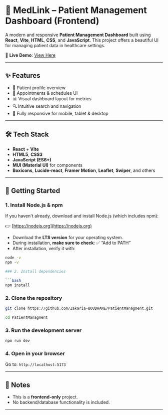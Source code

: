 # 🏥 MedLink – Patient Management Dashboard (Frontend)

A modern and responsive **Patient Management Dashboard** built using **React**, **Vite**, **HTML**, **CSS**, and **JavaScript**. This project offers a beautiful UI for managing patient data in healthcare settings.

🔗 **Live Demo**: [View Here](https://patient-management-smoky.vercel.app/)

---

## ✨ Features

- 📄 Patient profile overview
- 📅 Appointments & schedules UI
- 📊 Visual dashboard layout for metrics
- 🔍 Intuitive search and navigation
- 📱 Fully responsive for mobile, tablet & desktop

---

## 🛠️ Tech Stack

- **React** + **Vite**
- **HTML5**, **CSS3**
- **JavaScript (ES6+)**
- **MUI (Material UI)** for components
- **Boxicons**, **Lucide-react**, **Framer Motion**, **Leaflet**, **Swiper**, and others

---

## 🚀 Getting Started

### 1. Install Node.js & npm

If you haven't already, download and install Node.js (which includes npm):

👉 [https://nodejs.org](https://nodejs.org)

- Download the **LTS version** for your operating system.
- During installation, **make sure to check**: ✅ “Add to PATH”
- After installation, verify it with:

```bash
node -v
npm -v

### 2. Install dependencies

```bash
npm install
```
### 2. Clone the repository

```bash
git clone https://github.com/Zakaria-BOUDHANE/PatientManagment.git
```
```bash
cd PatientManagment
```
### 3. Run the development server

```bash
npm run dev
```

### 4. Open in your browser

Go to: `http://localhost:5173`

---


## 📌 Notes

- This is a **frontend-only** project.
- No backend/database functionality is included.

---





